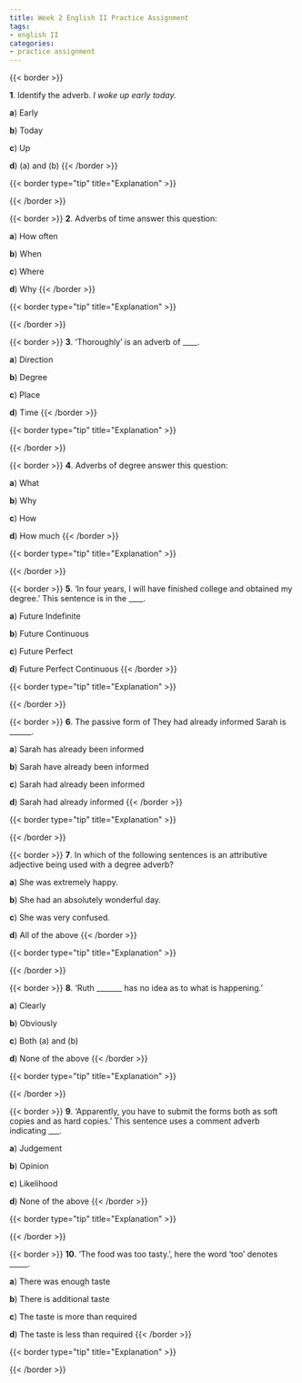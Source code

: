 ```yaml
---
title: Week 2 English II Practice Assignment
tags: 
- english II
categories:
- practice assignment
---
```


{{< border >}}

**1**. Identify the adverb. *I woke up early today.*

**a**) Early

**b**) Today

**c**) Up

**d**) (a) and (b)
{{< /border >}}

{{< border type="tip" title="Explanation" >}}

{{< /border >}}


{{< border >}}
**2**. Adverbs of time answer this question:

**a**) How often

**b**) When

**c**) Where

**d**) Why
{{< /border >}}

{{< border type="tip" title="Explanation" >}}

{{< /border >}}


{{< border >}}
**3**. ‘Thoroughly’ is an adverb of ____.

**a**) Direction

**b**) Degree

**c**) Place

**d**) Time
{{< /border >}}

{{< border type="tip" title="Explanation" >}}

{{< /border >}}


{{< border >}}
**4**. Adverbs of degree answer this question:

**a**) What

**b**) Why

**c**) How

**d**) How much
{{< /border >}}

{{< border type="tip" title="Explanation" >}}

{{< /border >}}


{{< border >}}
**5**. ‘In four years, I will have finished college and obtained my degree.’ This sentence is in the ____.

**a**) Future Indefinite

**b**) Future Continuous

**c**) Future Perfect

**d**) Future Perfect Continuous
{{< /border >}}

{{< border type="tip" title="Explanation" >}}

{{< /border >}}


{{< border >}}
**6**. The passive form of They had already informed Sarah is ______.

**a**) Sarah has already been informed

**b**) Sarah have already been informed

**c**) Sarah had already been informed

**d**) Sarah had already informed
{{< /border >}}

{{< border type="tip" title="Explanation" >}}

{{< /border >}}


{{< border >}}
**7**. In which of the following sentences is an attributive adjective being used with a degree adverb?

**a**) She was extremely happy.

**b**) She had an absolutely wonderful day.

**c**) She was very confused.

**d**) All of the above
{{< /border >}}

{{< border type="tip" title="Explanation" >}}

{{< /border >}}


{{< border >}}
**8**. ‘Ruth _______ has no idea as to what is happening.’

**a**) Clearly

**b**) Obviously

**c**) Both (a) and (b)

**d**) None of the above
{{< /border >}}

{{< border type="tip" title="Explanation" >}}

{{< /border >}}


{{< border >}}
**9**. ‘Apparently, you have to submit the forms both as soft copies and as hard copies.’ This sentence uses a comment adverb indicating ___.

**a**) Judgement

**b**) Opinion

**c**) Likelihood

**d**) None of the above
{{< /border >}}

{{< border type="tip" title="Explanation" >}}

{{< /border >}}


{{< border >}}
**10**. ‘The food was too tasty.’,  here the word ‘too’ denotes _____.

**a**) There was enough taste

**b**) There is additional taste

**c**) The taste is more than required

**d**) The taste is less than required
{{< /border >}}

{{< border type="tip" title="Explanation" >}}

{{< /border >}}


